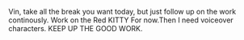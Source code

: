Vin, take all the break you want today, but just follow up on the work continously. Work on the Red KITTY For now.Then I need voiceover characters. KEEP UP THE GOOD WORK. 
